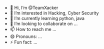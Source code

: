 - 👋 Hi, I’m @TeamXacker
- 👀 I’m interested in Hacking, Cyber Security
- 🌱 I’m currently learning python, java
- 💞️ I’m looking to collaborate on ...
- 📫 How to reach me ...
- 😄 Pronouns: ...
- ⚡ Fun fact: ...

<!---
TeamXacker/TeamXacker is a ✨ special ✨ repository because its `README.md` (this file) appears on your GitHub profile.
You can click the Preview link to take a look at your changes.
--->
